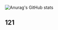 ![Anurag's GitHub stats](https://github-readme-stats.vercel.app/api?username=HeronZing&show_icons=true&theme=aura)

## 121
